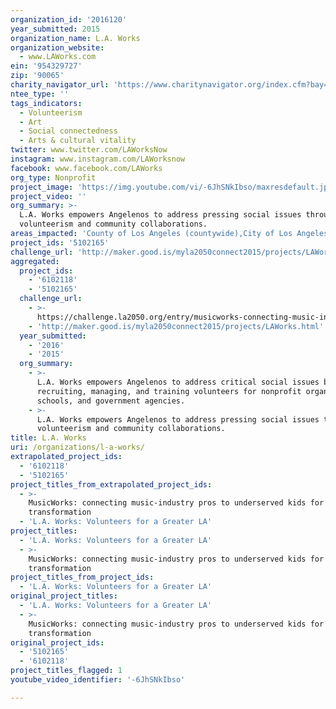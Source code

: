 ```yaml
---
organization_id: '2016120'
year_submitted: 2015
organization_name: L.A. Works
organization_website:
  - www.LAWorks.com
ein: '954329727'
zip: '90065'
charity_navigator_url: 'https://www.charitynavigator.org/index.cfm?bay=search.profile&ein=954329727'
ntee_type: ''
tags_indicators:
  - Volunteerism
  - Art
  - Social connectedness
  - Arts & cultural vitality
twitter: www.twitter.com/LAWorksNow
instagram: www.instagram.com/LAWorksnow
facebook: www.facebook.com/LAWorks
org_type: Nonprofit
project_image: 'https://img.youtube.com/vi/-6JhSNkIbso/maxresdefault.jpg'
project_video: ''
org_summary: >-
  L.A. Works empowers Angelenos to address pressing social issues through
  volunteerism and community collaborations.
areas_impacted: 'County of Los Angeles (countywide),City of Los Angeles (citywide),LAUSD'
project_ids: '5102165'
challenge_url: 'http://maker.good.is/myla2050connect2015/projects/LAWorks.html'
aggregated:
  project_ids:
    - '6102118'
    - '5102165'
  challenge_url:
    - >-
      https://challenge.la2050.org/entry/musicworks-connecting-music-industry-pros-to-underserved-kids-for-social-transformation
    - 'http://maker.good.is/myla2050connect2015/projects/LAWorks.html'
  year_submitted:
    - '2016'
    - '2015'
  org_summary:
    - >-
      L.A. Works empowers Angelenos to address critical social issues by
      recruiting, managing, and training volunteers for nonprofit organizations,
      schools, and government agencies.
    - >-
      L.A. Works empowers Angelenos to address pressing social issues through
      volunteerism and community collaborations.
title: L.A. Works
uri: /organizations/l-a-works/
extrapolated_project_ids:
  - '6102118'
  - '5102165'
project_titles_from_extrapolated_project_ids:
  - >-
    MusicWorks: connecting music-industry pros to underserved kids for social
    transformation
  - 'L.A. Works: Volunteers for a Greater LA'
project_titles:
  - 'L.A. Works: Volunteers for a Greater LA'
  - >-
    MusicWorks: connecting music-industry pros to underserved kids for social
    transformation
project_titles_from_project_ids:
  - 'L.A. Works: Volunteers for a Greater LA'
original_project_titles:
  - 'L.A. Works: Volunteers for a Greater LA'
  - >-
    MusicWorks: connecting music-industry pros to underserved kids for social
    transformation
original_project_ids:
  - '5102165'
  - '6102118'
project_titles_flagged: 1
youtube_video_identifier: '-6JhSNkIbso'

---
```

